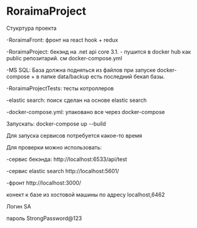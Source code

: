 # RoraimaProject

Стукртура проекта

-RoraimaFront: фронт на react hook + redux

-RoraimaProject: бекэнд на .net api core 3.1. - пушится в docker hub как public репозитарий. см docker-compose.yml

-MS SQL: База должна подняться из файлов при запуске docker-compose + в папке data/backup есть последний бекап базы. 

-RoraimaProjectTests: тесты котроллеров

-elastic search: поиск сделан на основе elastic search

-docker-compose.yml: упаковано все через docker-compose

Запускать: docker-compose up --build

Для запуска сервисов потребуется какое-то время

Для проверки можно использовать:

-сервис бекэнда: http://localhost:6533/api/test

-сервис elastic search http://localhost:5601/

-фронт http://localhost:3000/

конект к базе из хостовой машины по адресу localhost,6462 

Логин SA

пароль StrongPassword@123
